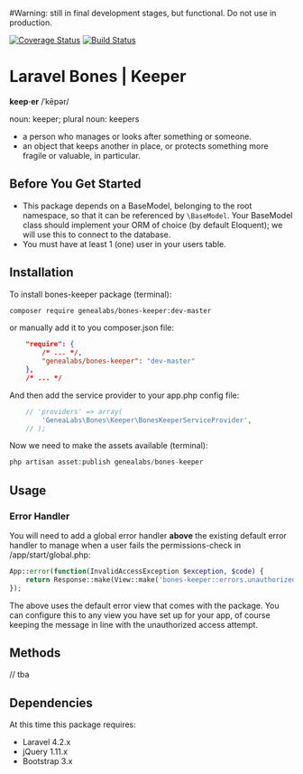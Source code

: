 #Warning: still in final development stages, but functional. Do not use in production.

[![Coverage Status](https://img.shields.io/coveralls/GeneaLabs/bones-keeper.svg)](https://coveralls.io/r/GeneaLabs/bones-keeper) 
[![Build Status](https://travis-ci.org/GeneaLabs/bones-keeper.svg)](https://travis-ci.org/GeneaLabs/bones-keeper)

# Laravel Bones | Keeper

**keep·er**
/ˈkēpər/

noun: keeper; plural noun: keepers

- a person who manages or looks after something or someone.
- an object that keeps another in place, or protects something more fragile or valuable, in particular.

## Before You Get Started

- This package depends on a BaseModel, belonging to the root namespace, so that it can be referenced by `\BaseModel`. Your BaseModel class should implement your ORM of choice (by default Eloquent); we will use this to connect to the database.
- You must have at least 1 (one) user in your users table.

## Installation

To install bones-keeper package (terminal):

```sh
composer require genealabs/bones-keeper:dev-master
```

or manually add it to you composer.json file:

```json
    "require": {
        /* ... */,
        "genealabs/bones-keeper": "dev-master"
    },
    /* ... */
```

And then add the service provider to your app.php config file:
```php
	// 'providers' => array(
		'GeneaLabs\Bones\Keeper\BonesKeeperServiceProvider',
    // );
```

Now we need to make the assets available (terminal):
```php
php artisan asset:publish genealabs/bones-keeper
```

## Usage

### Error Handler
You will need to add a global error handler **above** the existing default error handler to manage when a user fails the permissions-check in 
/app/start/global.php:

```php
App::error(function(InvalidAccessException $exception, $code) {
    return Response::make(View::make('bones-keeper::errors.unauthorized'), 404);
});
```

The above uses the default error view that comes with the package. You can configure this to any view you have set up 
for your app, of course keeping the message in line with the unauthorized access attempt.

## Methods

// tba

## Dependencies

At this time this package requires:

- Laravel 4.2.x
- jQuery 1.11.x
- Bootstrap 3.x
